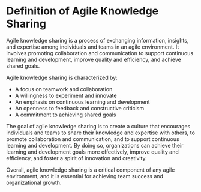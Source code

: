 # Definition of Agile Knowledge Sharing

Agile knowledge sharing is a process of exchanging information, insights, and expertise among individuals and teams in an agile environment. It involves promoting collaboration and communication to support continuous learning and development, improve quality and efficiency, and achieve shared goals.

Agile knowledge sharing is characterized by:

* A focus on teamwork and collaboration
* A willingness to experiment and innovate
* An emphasis on continuous learning and development
* An openness to feedback and constructive criticism
* A commitment to achieving shared goals

The goal of agile knowledge sharing is to create a culture that encourages individuals and teams to share their knowledge and expertise with others, to promote collaboration and communication, and to support continuous learning and development. By doing so, organizations can achieve their learning and development goals more effectively, improve quality and efficiency, and foster a spirit of innovation and creativity.

Overall, agile knowledge sharing is a critical component of any agile environment, and it is essential for achieving team success and organizational growth.
